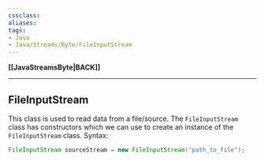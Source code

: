 ```yaml
---
cssclass:
aliases:
tags:
- Java
- Java/Streams/Byte/FileInputStream
---
```

**[[JavaStreamsByte|BACK]]**

---
## FileInputStream
This class is used to read data from a file/source. The `FileInputStream` class has constructors which we can use to create an instance of the `FileInputStream` class. Syntax:
```java
FileInputStream sourceStream = new FileInputStream("path_to_file");
```
